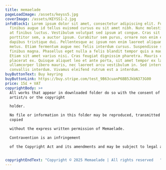 ```yaml
---
title: memaelade
pageLoadImage: /assets/keyss5.jpg
coverImage: /assets/KEYSS1-2.jpg
infoBlock1: Lorem ipsum dolor sit amet, consectetur adipiscing elit. Fusce
  finibus augue id tellus euismod cursus eu sit amet nibh. Nunc molestie neque
  at finibus luctus. Vestibulum volutpat sed ipsum at congue. Cras sit amet
  porttitor sem, a auctor ipsum. Curabitur sem purus, ornare non enim eu,
  dapibus tristique dui. Pellentesque ac ipsum non enim laoreet aliquam ut in
  metus. Etiam fermentum augue nec felis interdum cursus. Suspendisse sit amet
  finibus magna. Phasellus eget nulla a felis blandit tempor quis a mauris.
  Etiam sit amet varius nisi. Cras feugiat dignissim pharetra. Mauris et
  placerat ex. Quisque aliquet leo et ante porta, sit amet tempor ex lacinia. In
  ullamcorper libero mauris, nec laoreet arcu vestibulum in. Sed interdum ut dui
  convallis interdum. Vivamus eleifend rutrum est a interdum.
buyButtonText: Buy keyring
buyButtonLink: https://buy.stripe.com/test_9B63cuanP6BB5JkbN373G00
price: 15£ + VAT
copyrightBody: >+
  All works that appear in downloaded folder do so with the consent of the
  artist/s or the copyright 

  holder. 

  No file or information in this folder may be reproduced, transmitted or
  copied 

  without the express written permission of Memaelade. 

  Contravention is an infringement 

  of the Copyright Act and its amendments and may be subject to legal action.


copyrightEndText: "Copyright © 2025 Memaelade | All rights reserved   "
---
```

